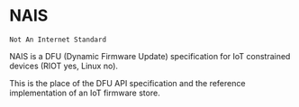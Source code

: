 # NAIS
`Not An Internet Standard`

NAIS is a DFU (Dynamic Firmware Update) specification for IoT constrained devices (RIOT yes, Linux no).

This is the place of the DFU API specification and the reference implementation of an IoT firmware store.

  



